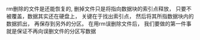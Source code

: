 rm删除的文件是还能恢复的,
删掉文件只是将指向数据块的索引点释放，
只要不被覆盖，数据其实还在硬盘上，
关键在于找出索引点，
然后将其所指数据块内的数据抓出，
再保存到另外的分区。
在用rm误删除文件后，
我们要做的第一件事就是保证不再向误删文件的分区写数据

